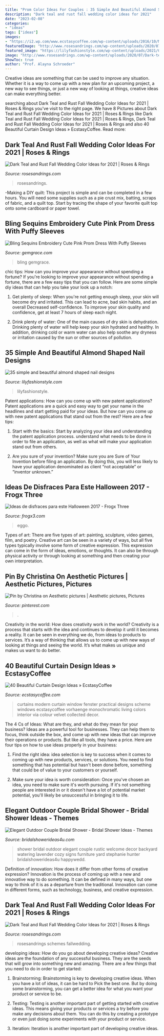 ```yaml
---
title: "Prom Color Ideas For Couples : 35 Simple And Beautiful Almond Shaped Nail Designs"
description: "Dark teal and rust fall wedding color ideas for 2021"
date: "2023-02-08"
categories:
- "ideas"
tags: ["ideas"]
images:
- "https://i2.wp.com/www.ecstasycoffee.com/wp-content/uploads/2016/10/Monochromatic-color-scheme.jpg"
featuredImage: "http://www.rosesandrings.com/wp-content/uploads/2020/07/Dark-teal-and-burnt-orange-rust-fall-wedding-color-ideas-2021-4-600x1371.jpg"
featured_image: "https://lilyfashionstyle.com/wp-content/uploads/2021/04/32-4.jpg"
image: "http://www.rosesandrings.com/wp-content/uploads/2020/07/Dark-teal-and-burnt-orange-fall-wedding-color-ideas.jpg"
ShowToc: true
author: "Prof. Alayna Schroeder"
---
```



Creative ideas are something that can be used to improve any situation. Whether it is a way to come up with a new plan for an upcoming project, a new way to see things, or just a new way of looking at things, creative ideas can make everything better.

	

		
searching about Dark Teal and Rust Fall Wedding Color Ideas for 2021 | Roses &amp; Rings you've visit to the right page. We have 8 Pictures about Dark Teal and Rust Fall Wedding Color Ideas for 2021 | Roses &amp; Rings like Dark Teal and Rust Fall Wedding Color Ideas for 2021 | Roses &amp; Rings, Dark Teal and Rust Fall Wedding Color Ideas for 2021 | Roses &amp; Rings and also 40 Beautiful Curtain Design Ideas » EcstasyCoffee. Read more:
		
    
## Dark Teal And Rust Fall Wedding Color Ideas For 2021 | Roses &amp; Rings

<img loading=lazy src="http://www.rosesandrings.com/wp-content/uploads/2020/07/Dark-teal-and-burnt-orange-rust-fall-wedding-color-ideas-2021-4-600x1371.jpg" onerror="this.onerror=null;this.src='https://tse3.mm.bing.net/th?id=OIP.rgbmUZc8P9qFHj6W9RZeiAHaQ7&amp;pid=15.1';" alt="Dark Teal and Rust Fall Wedding Color Ideas for 2021 | Roses &amp; Rings">

_Source: rosesandrings.com_

>rosesandrings. 

	

-Making a DIY quilt: This project is simple and can be completed in a few hours. You will need some supplies such as a pie crust mix, batting, scraps of fabric, and a quilt top. Start by tracing the shape of your favorite quilt top onto some cardboard or paper towel.

    
## Bling Sequins Embroidery Cute Pink Prom Dress With Puffy Sleeves

<img loading=lazy src="https://cdn77.gemgrace.com/40138-thickbox_default/bling-sequins-embroidery-cute-pink-prom-dress-with-puffy-sleeves.jpg" onerror="this.onerror=null;this.src='https://tse3.mm.bing.net/th?id=OIP.ImXZs1mtOWXwKy3ihzMZXgHaJH&amp;pid=15.1';" alt="Bling Sequins Embroidery Cute Pink Prom Dress With Puffy Sleeves">

_Source: gemgrace.com_

>bling gemgrace. 

	

chic tips: How can you improve your appearance without spending a fortune?
If you're looking to improve your appearance without spending a fortune, there are a few easy tips that you can follow. Here are some simple diy ideas that can help you take your look up a notch:
1. Get plenty of sleep: When you're not getting enough sleep, your skin will become dry and irritated. This can lead to acne, bad skin habits, and an overall Decreased self-confidence. To improve your skin quality and confidence, get at least 7 hours of sleep each night.

2. Drink plenty of water: One of the main causes of dry skin is dehydration. Drinking plenty of water will help keep your skin hydrated and healthy. In addition, drinking cold or warm water can also help soothe any dryness or irritation caused by the sun or other sources of pollution.


    
## 35 Simple And Beautiful Almond Shaped Nail Designs

<img loading=lazy src="https://lilyfashionstyle.com/wp-content/uploads/2021/04/32-4.jpg" onerror="this.onerror=null;this.src='https://tse3.mm.bing.net/th?id=OIP.hREFhTkoBna58sXAYRczowHaLH&amp;pid=15.1';" alt="35 simple and beautiful almond shaped nail designs">

_Source: lilyfashionstyle.com_

>lilyfashionstyle. 

	

Patent applications: How can you come up with new patent applications?
Patent applications are a quick and easy way to get your name in the headlines and start getting paid for your ideas. But how can you come up with new patent applications that stand out from the rest? Here are a few tips: 
1. Start with the basics: Start by analyzing your idea and understanding the patent application process. understand what needs to be done in order to file an application, as well as what will make your application stand out from others. 

2. Are you sure of your invention? Make sure you are Sure of Your Invention before filing an application. By doing this, you will less likely to have your application denominated as client “not acceptable” or “inventor unknown.” 


    
## Ideas De Disfraces Para Este Halloween 2017 - Frogx Three

<img loading=lazy src="https://www.frogx3.com/wp-content/uploads/2017/10/Ideas-de-disfraces-para-Halloween-8.jpg" onerror="this.onerror=null;this.src='https://tse3.mm.bing.net/th?id=OIP.9OcWLcZ-9lifDHUtSp1NCwHaHa&amp;pid=15.1';" alt="Ideas de disfraces para este Halloween 2017 - Frogx Three">

_Source: frogx3.com_

>eggo. 

	

Types of art: There are five types of art: painting, sculpture, video games, film, and poetry.
Creative art can be seen in a variety of ways, but all five types typically involve some form of creative expression. This expression can come in the form of ideas, emotions, or thoughts. It can also be through physical activity or through looking at something and then creating your own interpretation.

    
## Pin By Christina On Aesthetic Pictures | Aesthetic Pictures, Pictures

<img loading=lazy src="https://i.pinimg.com/736x/25/83/ac/2583acf372465ec6b50740305a113360.jpg" onerror="this.onerror=null;this.src='https://tse2.mm.bing.net/th?id=OIP.WnlPt-s2-eLhEqoq6p_UmwHaJ3&amp;pid=15.1';" alt="Pin by Christina on Aesthetic pictures | Aesthetic pictures, Pictures">

_Source: pinterest.com_

>. 

	

Creativity in the world: How does creativity work in the world?
Creativity is a process that starts with the idea and continues to develop it until it becomes a reality. It can be seen in everything we do, from ideas to products to services. It’s a way of thinking that allows us to come up with new ways of looking at things and seeing the world. It’s what makes us unique and makes us want to do better.

    
## 40 Beautiful Curtain Design Ideas » EcstasyCoffee

<img loading=lazy src="https://i2.wp.com/www.ecstasycoffee.com/wp-content/uploads/2016/10/Monochromatic-color-scheme.jpg" onerror="this.onerror=null;this.src='https://tse1.mm.bing.net/th?id=OIP.JGRrRuwovgxji3dT7wV7BAHaJw&amp;pid=15.1';" alt="40 Beautiful Curtain Design Ideas » EcstasyCoffee">

_Source: ecstasycoffee.com_

>curtains modern curtain window fenster practical designs scheme windows ecstasycoffee vorhaenge monochromatic living colors interior via colour velvet collected decor. 

	

The 4 Cs of Ideas: What are they, and what do they mean for your business?
Ideas are a powerful tool for businesses. They can help them to focus, think outside the box, and come up with new ideas that can improve their operations or products. But like all tools, they have a price. Here are four tips on how to use ideas properly in your business:
1. Find the right idea: idea selection is key to success when it comes to coming up with new products, services, or solutions. You need to find something that has potential but hasn't been done before, something that could be of value to your customers or yourself.

2. Make sure your idea is worth consideration: Once you've chosen an idea, you need to make sure it's worth pursuing. If it's not something people are interested in or it doesn't have a lot of potential market potential, you'll likely be unsuccessful in bringing it to life.

    
## Elegant Outdoor Couple Bridal Shower - Bridal Shower Ideas - Themes

<img loading=lazy src="https://www.bridalshowerideas4u.com/wp-content/uploads/2016/03/Elegant-Outdoor-Couple-Bridal-Shower-Decor-Rustic.jpg" onerror="this.onerror=null;this.src='https://tse3.mm.bing.net/th?id=OIP.xXGy9pjy15isGCW_tAKcBgHaLE&amp;pid=15.1';" alt="Elegant Outdoor Couple Bridal Shower - Bridal Shower Ideas - Themes">

_Source: bridalshowerideas4u.com_

>shower bridal outdoor elegant couple rustic welcome decor backyard watering lavender cozy signs furniture yard stephanie hunter bridalshowerideas4u happywedd. 

	

Definition of innovation: How does it differ from other forms of creative expression?
Innovation is the process of coming up with a new and innovative way to do something. It can be defined in many ways, but one way to think of it is as a departure from the traditional. Innovation can come in different forms, such as technology, business, and creative expression.

    
## Dark Teal And Rust Fall Wedding Color Ideas For 2021 | Roses &amp; Rings

<img loading=lazy src="http://www.rosesandrings.com/wp-content/uploads/2020/07/Dark-teal-and-burnt-orange-fall-wedding-color-ideas.jpg" onerror="this.onerror=null;this.src='https://tse2.mm.bing.net/th?id=OIP.7gLrnZmhG1Ta5snKIsO_hgHaRe&amp;pid=15.1';" alt="Dark Teal and Rust Fall Wedding Color Ideas for 2021 | Roses &amp; Rings">

_Source: rosesandrings.com_

>rosesandrings schemes fallwedding. 

	

developing ideas: How do you go about developing creative ideas?
Creative ideas are the foundation of any successful business. They are the seeds that will grow into something new and amazing. There are a few things that you need to do in order to get started:
1. Brainstorming: Brainstorming is key to developing creative ideas. When you have a lot of ideas, it can be hard to Pick the best one. But by doing some brainstorming, you can get a better idea for what you want your product or service to be.

2. Testing: Testing is another important part of getting started with creative ideas. This means giving your products or services a try before you make any decisions about them. You can do this by creating a prototype or even just doing some experiments with your product or service.

3. Iteration: Iteration is another important part of developing creative ideas.

